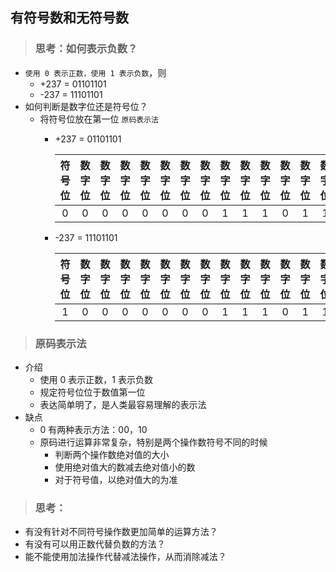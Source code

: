 ## 有符号数和无符号数

>### 思考：如何表示负数？
* `使用 0 表示正数，使用 1 表示负数`，则
    * +237 = 01101101
    * -237 = 11101101
* 如何判断是数字位还是符号位？
    * 将符号位放在第一位 `原码表示法`
        * +237 = 01101101
        
            | 符号位 | 数字位 | 数字位 | 数字位 | 数字位 | 数字位 | 数字位 | 数字位 | 数字位 | 数字位 | 数字位 | 数字位 | 数字位 | 数字位 | 数字位 | 数字位 |
            | :---: | :---: | :---: | :---: | :---: | :---: | :---: | :---: | :---: | :---: | :---: | :---: | :---: | :---: | :---: | :---: |
            | 0 | 0 | 0 | 0 | 0 | 0 | 0 | 0 | 1 | 1 | 1 | 0 | 1 | 1 | 0 | 1 |
        
        * -237 = 11101101
        
            | 符号位 | 数字位 | 数字位 | 数字位 | 数字位 | 数字位 | 数字位 | 数字位 | 数字位 | 数字位 | 数字位 | 数字位 | 数字位 | 数字位 | 数字位 | 数字位 |
            | :---: | :---: | :---: | :---: | :---: | :---: | :---: | :---: | :---: | :---: | :---: | :---: | :---: | :---: | :---: | :---: |
            | 1 | 0 | 0 | 0 | 0 | 0 | 0 | 0 | 1 | 1 | 1 | 0 | 1 | 1 | 0 | 1 |
        
>### 原码表示法
* 介绍
    * 使用 0 表示正数，1 表示负数
    * 规定符号位位于数值第一位
    * 表达简单明了，是人类最容易理解的表示法
* 缺点
    * 0 有两种表示方法：00，10
    * 原码进行运算非常复杂，特别是两个操作数符号不同的时候
        * 判断两个操作数绝对值的大小
        * 使用绝对值大的数减去绝对值小的数
        * 对于符号值，以绝对值大的为准

>### 思考：
* 有没有针对不同符号操作数更加简单的运算方法？
* 有没有可以用正数代替负数的方法？
* 能不能使用加法操作代替减法操作，从而消除减法？
